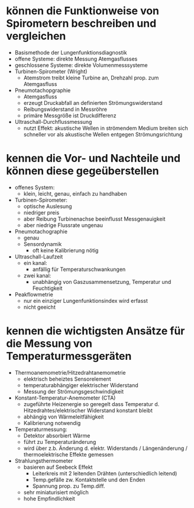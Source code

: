 # können die Funktionweise von Spirometern beschreiben und vergleichen
- Basismethode der Lungenfunktionsdiagnostik
- offene Systeme: direkte Messung Atemgasflusses
- geschlossene Systeme: direkte Volumenmesssysteme
- Turbinen-Spirometer (Wright)
	- Atemstrom treibt kleine Turbine an, Drehzahl prop. zum Atemgasfluss
- Pneumotachopgraphie
	- Atemgasfluss
	- erzeugt Druckabfall an definierten Strömungswiderstand
	- Reibungswiderstand in Messröhre
	- primäre Messgröße ist Druckdifferenz
- Ultraschall-Durchflussmessung
	- nutzt Effekt: akustische Wellen in strömendem Medium breiten sich schneller vor als akustische Wellen entgegen Strömungsrichtung
# kennen die Vor- und Nachteile und können diese gegeüberstellen
- offenes System:
	- klein, leicht, genau, einfach zu handhaben
- Turbinen-Spirometer:
	- optische Auslesung
	- niedriger preis
	- aber Reibung Turbinenachse beeinflusst Messgenauigkeit
	- aber niedrige Flussrate ungenau
- Pneumotachographie
	- genau
	- Sensordynamik
		- oft keine Kalibrierung nötig
- Ultraschall-Laufzeit
	- ein kanal:
		- anfällig für Temperaturschwankungen
	- zwei kanal:
		- unabhängig von Gaszusammensetzung, Temperatur und Feuchtigkeit
- Peakflowmetrie
	- nur ein einziger Lungenfunktionsindex wird erfasst
	- nicht geeicht
# kennen die wichtigsten Ansätze für die Messung von Temperaturmessgeräten
- Thermoanemometrie/Hitzedrahtanemometrie
	- elektrisch beheiztes Sensorelement
	- temperaturabhängiger elektrischer Widerstand
	- Messung der Strömungsgeschwindigkeit
- Konstant-Temperatur-Anemometer (CTA)
	- zugeführte Heizenergie so geregelt dass Temperatur d. Hitzedrahtes/elektrischer Widerstand konstant bleibt
	- abhängig von Wärmeleitfähigkeit
	- Kalibrierung notwendig
- Temperaturmessung:
	- Detektor absorbiert Wärme
	- führt zu Temperaturänderung
	- wird über z.b. Änderung d. elektr. Widerstands / Längenänderung / thermoelektrische Effekte gemessen
- Strahlungsthermometer
	- basieren auf Seebeck Effekt
		- Leiterkreis mit 2 leitenden Drähten (unterschiedlich leitend)
		- Temp.gefälle zw. Kontaktstelle und den Enden
		- Spannung prop. zu Temp.diff.
	- sehr miniaturisiert möglich
	- hohe Empfindlichkeit